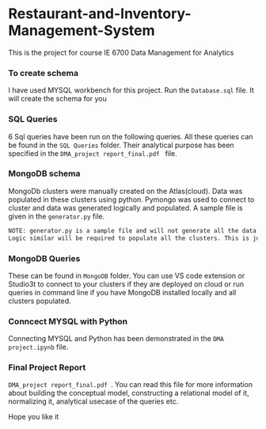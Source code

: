 # Restaurant-and-Inventory-Management-System
This is the project for course IE 6700 Data Management for Analytics

### To create schema
I have used MYSQL workbench for this project. Run the `Database.sql` file. It will create the schema for you

### SQL Queries
6 Sql queries have been run on the following queries. All these queries can be found in the `SQL Queries` folder. Their analytical purpose has been specified in the `DMA_project report_final.pdf ` file.

### MongoDB schema
MongoDb clusters were manually created on the Atlas(cloud). Data was populated in these clusters using python. Pymongo was used to connect to cluster and data was generated logically and populated. A sample file is given in the `generator.py` file.<br>
```sh
NOTE: generator.py is a sample file and will not generate all the data in the mongoDB clusters.
Logic similar will be required to populate all the clusters. This is just a SAMPLE file
```

### MongoDB Queries
These can be found in `MongoDB` folder. You can use VS code extension or Studio3t to connect to your clusters if they are deployed on cloud or run queries in command line if you have MongoDB installed locally and all clusters populated.

### Conncect MYSQL with Python 
Connecting MYSQL and Python has been demonstrated in the `DMA project.ipynb` file.

### Final Project Report
`DMA_project report_final.pdf `. You can read this file for more information about building the conceptual model, constructing a relational model of it, normalizing it, analytical usecase of the queries etc.

Hope you like it
